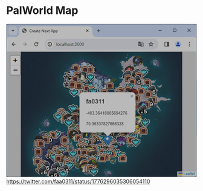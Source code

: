 # PalWorld Map

![1712337140136](image/README/1712337140136.png)
<https://twitter.com/faa0311/status/1776296035306054110>
